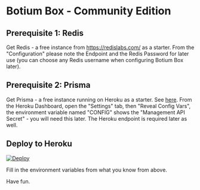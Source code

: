 # Botium Box - Community Edition

## Prerequisite 1: Redis

Get Redis - a free instance from https://redislabs.com/ as a starter. From the "Configuration" please note the Endpoint and the Redis Password for later use (you can choose any Redis username when configuring Botium Box later).

## Prerequisite 2: Prisma

Get Prisma - a free instance running on Heroku as a starter. See [here](https://www.prisma.io/blog/heroku-integration-homihof6eifi). From the Heroku Dashboard, open the "Settings" tab, then "Reveal Config Vars", the environment variable named "CONFIG" shows the "Management API Secret" - you will need this later. The Heroku endpoint is required later as well.

## Deploy to Heroku

[![Deploy](https://www.herokucdn.com/deploy/button.svg)](https://heroku.com/deploy)

Fill in the environment variables from what you know from above.

Have fun.
